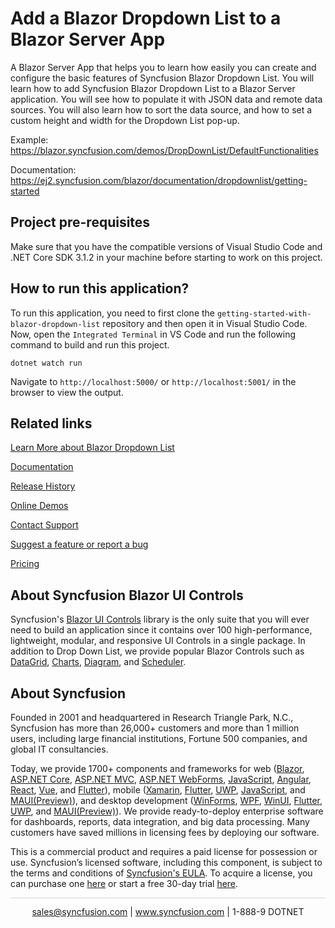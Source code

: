 # Add a Blazor Dropdown List to a Blazor Server App 

A Blazor Server App that helps you to learn how easily you can create and configure the basic features of Syncfusion Blazor Dropdown List. You will learn how to add Syncfusion Blazor Dropdown List to a Blazor Server application. You will see how to populate it with JSON data and remote data sources. You will also learn how to sort the data source, and how to set a custom height and width for the Dropdown List pop-up. 
 
Example: https://blazor.syncfusion.com/demos/DropDownList/DefaultFunctionalities

Documentation: https://ej2.syncfusion.com/blazor/documentation/dropdownlist/getting-started

## Project pre-requisites
Make sure that you have the compatible versions of Visual Studio Code and .NET Core SDK 3.1.2 in your machine before starting to work on this project.

## How to run this application?
To run this application, you need to first clone the `getting-started-with-blazor-dropdown-list` repository and then open it in Visual Studio Code. Now, open the `Integrated Terminal` in VS Code and run the following command to build and run this project.

```
dotnet watch run
```

Navigate to `http://localhost:5000/` or `http://localhost:5001/` in the browser to view the output.

## Related links
[Learn More about Blazor Dropdown List](https://www.syncfusion.com/blazor-components/blazor-dropdown-list?utm_source=github&utm_medium=listing&utm_campaign=blazor-edit-github-samples)

[Documentation](https://blazor.syncfusion.com/documentation/dropdown-list/getting-started?utm_source=github&utm_medium=listing&utm_campaign=blazor-edit-github-samples)

[Release History](https://blazor.syncfusion.com/documentation/release-notes/19.4.38?type=all?utm_source=github&utm_medium=listing&utm_campaign=blazor-edit-github-samples)

[Online Demos](https://github.com/syncfusion/blazor-samples?utm_source=github&utm_medium=listing&utm_campaign=blazor-edit-github-samples)

[Contact Support](https://www.syncfusion.com/support/directtrac/incidents/newincident/?utm_source=github&utm_medium=listing&utm_campaign=blazor-edit-github-samples)

[Suggest a feature or report a bug](https://www.syncfusion.com/feedback/blazor?utm_source=github&utm_medium=listing&utm_campaign=blazor-edit-github-samples)

[Pricing](https://www.syncfusion.com/sales/products/blazor?utm_source=github&utm_medium=listing&utm_campaign=blazor-edit-github-samples)

## About Syncfusion Blazor UI Controls
Syncfusion's [Blazor UI Controls](https://www.syncfusion.com/blazor-components?utm_source=github&utm_medium=listing&utm_campaign=blazor-edit-github-samples) library is the only suite that you will ever need to build an application since it contains over 100 high-performance, lightweight, modular, and responsive UI Controls in a single package. In addition to Drop Down List, we provide popular Blazor Controls such as [DataGrid](https://www.syncfusion.com/blazor-components/blazor-datagrid?utm_source=github&utm_medium=listing&utm_campaign=blazor-edit-github-samples), [Charts](https://www.syncfusion.com/blazor-components/blazor-charts?utm_source=github&utm_medium=listing&utm_campaign=blazor-edit-github-samples), [Diagram](https://www.syncfusion.com/blazor-components/blazor-diagram?utm_source=github&utm_medium=listing&utm_campaign=blazor-edit-github-samples), and [Scheduler](https://www.syncfusion.com/blazor-components/blazor-scheduler?utm_source=github&utm_medium=listing&utm_campaign=blazor-edit-github-samples).

## About Syncfusion
Founded in 2001 and headquartered in Research Triangle Park, N.C., Syncfusion has more than 26,000+ customers and more than 1 million users, including large financial institutions, Fortune 500 companies, and global IT consultancies.

Today, we provide 1700+ components and frameworks for web ([Blazor](https://www.syncfusion.com/blazor-components?utm_source=github&utm_medium=listing&utm_campaign=blazor-edit-github-samples), [ASP.NET Core](https://www.syncfusion.com/aspnet-core-ui-controls?utm_source=github&utm_medium=listing&utm_campaign=blazor-edit-github-samples), [ASP.NET MVC](https://www.syncfusion.com/aspnet-mvc-ui-controls?utm_source=github&utm_medium=listing&utm_campaign=blazor-edit-github-samples), [ASP.NET WebForms](https://www.syncfusion.com/jquery/aspnet-webforms-ui-controls?utm_source=github&utm_medium=listing&utm_campaign=blazor-edit-github-samples), [JavaScript](https://www.syncfusion.com/javascript-ui-controls?utm_source=github&utm_medium=listing&utm_campaign=blazor-edit-github-samples), [Angular](https://www.syncfusion.com/angular-ui-components?utm_source=github&utm_medium=listing&utm_campaign=blazor-edit-github-samples), [React](https://www.syncfusion.com/react-ui-components?utm_source=github&utm_medium=listing&utm_campaign=blazor-edit-github-samples), [Vue](https://www.syncfusion.com/vue-ui-components?utm_source=github&utm_medium=listing&utm_campaign=blazor-edit-github-samples), and [Flutter](https://www.syncfusion.com/flutter-widgets?utm_source=github&utm_medium=listing&utm_campaign=blazor-edit-github-samples)), mobile ([Xamarin](https://www.syncfusion.com/xamarin-ui-controls?utm_source=github&utm_medium=listing&utm_campaign=blazor-edit-github-samples), [Flutter](https://www.syncfusion.com/flutter-widgets?utm_source=github&utm_medium=listing&utm_campaign=blazor-edit-github-samples), [UWP](https://www.syncfusion.com/uwp-ui-controls?utm_source=github&utm_medium=listing&utm_campaign=blazor-edit-github-samples), [JavaScript](https://www.syncfusion.com/javascript-ui-controls?utm_source=github&utm_medium=listing&utm_campaign=blazor-edit-github-samples), and [MAUI(Preview)](https://www.syncfusion.com/maui-controls?utm_source=github&utm_medium=listing&utm_campaign=blazor-edit-github-samples)), and desktop development ([WinForms](https://www.syncfusion.com/blazor-ui-controls?utm_source=github&utm_medium=listing&utm_campaign=blazor-edit-github-samples), [WPF](https://www.syncfusion.com/wpf-ui-controls?utm_source=github&utm_medium=listing&utm_campaign=blazor-edit-github-samples), [WinUI](https://www.syncfusion.com/winui-controls?utm_source=github&utm_medium=listing&utm_campaign=blazor-edit-github-samples), [Flutter](https://www.syncfusion.com/flutter-widgets?utm_source=github&utm_medium=listing&utm_campaign=blazor-edit-github-samples), [UWP](https://www.syncfusion.com/uwp-ui-controls?utm_source=github&utm_medium=listing&utm_campaign=blazor-edit-github-samples), and [MAUI(Preview)](https://www.syncfusion.com/maui-controls?utm_source=github&utm_medium=listing&utm_campaign=blazor-edit-github-samples)). We provide ready-to-deploy enterprise software for dashboards, reports, data integration, and big data processing. Many customers have saved millions in licensing fees by deploying our software.


This is a commercial product and requires a paid license for possession or use. Syncfusion’s licensed software, including this component, is subject to the terms and conditions of [Syncfusion's EULA](https://www.syncfusion.com/eula/es/?utm_source=github&utm_medium=listing&utm_campaign=blazor-edit-github-samples). To acquire a license, you can purchase one [here]( https://www.syncfusion.com/sales/products/blazor?utm_source=github&utm_medium=listing&utm_campaign=blazor-edit-github-samples) or start a free 30-day trial [here](https://www.syncfusion.com/account/manage-trials/start-trials?utm_source=github&utm_medium=listing&utm_campaign=blazor-edit-github-samples).


<hr style="height:0.3px;border:none;color:lightgrey;background-color:lightgrey;" />

<p align="center">
  <a href="mailto:sales@syncfusion.com?Subject=Syncfusion Blazor Drop Down List - Github" target="_top">sales@syncfusion.com</a> | <a href="https://www.syncfusion.com?utm_source=github&utm_medium=listing&utm_campaign=blazor-edit-github-samples">www.syncfusion.com</a> | 1-888-9 DOTNET <br>
</p>